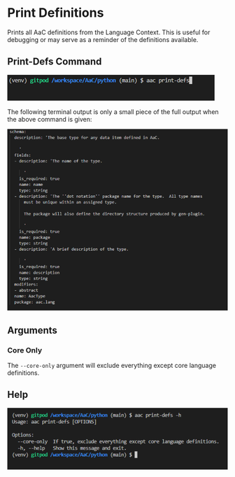 # Print Definitions

Prints all AaC definitions from the Language Context.  This is useful for debugging or may serve as a reminder of the definitions available.

## Print-Defs Command

![Print Defs Command](../../images/examples/print-defs-input-command.png)

The following terminal output is only a small piece of the full output when the above command is given:

![Print Defs Output](../../images/examples/print-defs-output.png)

## Arguments

### Core Only

The `--core-only` argument will exclude everything except core language definitions.

## Help

![Print-Defs Command Help](../../images/examples/print-defs-h.png)
